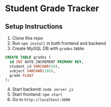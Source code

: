 # Student Grade Tracker

## Setup Instructions
1. Clone this repo
2. Run `npm install` in both frontend and backend
3. Create MySQL DB with `grades` table:
```sql
CREATE TABLE grades (
  id INT AUTO_INCREMENT PRIMARY KEY,
  student_id VARCHAR(50),
  subject VARCHAR(100),
  grade FLOAT
);
```
4. Start backend: `node server.js`
5. Start frontend: `npm start`
6. Go to `http://localhost:3000`
